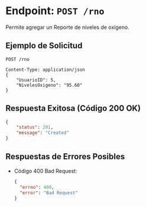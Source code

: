 # Endpoint: `POST /rno`

Permite agregar un Reporte de niveles de oxígeno.

## Ejemplo de Solicitud
```http
POST /rno

Content-Type: application/json
{
    "UsuarioID": 5,
    "NivelesOxigeno": "95.60"
}
```

## Respuesta Exitosa (Código 200 OK)
```json
{
    "status": 201,
    "message": "Created"
}
```

## Respuestas de Errores Posibles
- Código 400 Bad Request:

  ```json
  {
    "errno": 400,
    "error": "Bad Request"
  }
  ```
